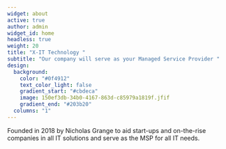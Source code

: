 ```yaml
---
widget: about
active: true
author: admin
widget_id: home
headless: true
weight: 20
title: "X-IT Technology "
subtitle: "Our company will serve as your Managed Service Provider "
design:
  background:
    color: "#0f4912"
    text_color_light: false
    gradient_start: "#cbdeca"
    image: 150ef3db-34b0-4167-863d-c85979a1819f.jfif
    gradient_end: "#203b20"
  columns: "1"
---
```

Founded in 2018 by Nicholas Grange to aid start-ups and on-the-rise companies in all IT solutions and serve as the MSP for all IT needs.